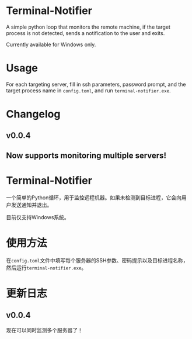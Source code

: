 # Terminal-Notifier

A simple python loop that monitors the remote machine, if the target process is not detected, sends a notification to the user and exits.

Currently available for Windows only.

# Usage

For each targeting server, fill in ssh parameters, password prompt, and the target process name in `config.toml`, and run `terminal-notifier.exe`.

# Changelog

## v0.0.4 
Now supports monitoring multiple servers!
--------------------


# Terminal-Notifier

一个简单的Python循环，用于监控远程机器。如果未检测到目标进程，它会向用户发送通知并退出。

目前仅支持Windows系统。

# 使用方法

在`config.toml`文件中填写每个服务器的SSH参数、密码提示以及目标进程名称，然后运行`terminal-notifier.exe`。

# 更新日志
## v0.0.4
现在可以同时监测多个服务器了！